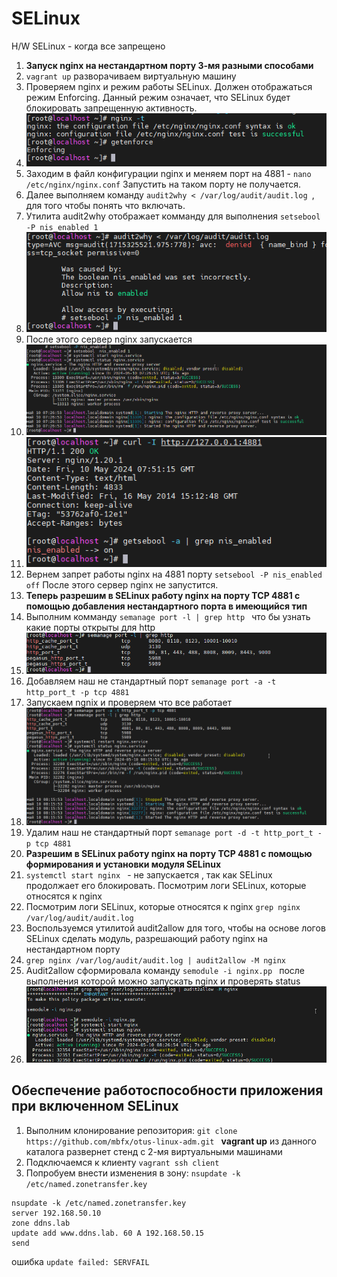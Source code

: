 # SELinux
H/W SELinux - когда все запрещено 
1. **Запуск nginx на нестандартном порту 3-мя разными способами**
2.   ``` vagrant up ```  разворачиваем виртуальную машину
3.   Проверяем nginx  и режим работы SELinux. Должен отображаться режим Enforcing. Данный режим означает, что SELinux будет блокировать запрещенную активность.   
4.    ![alt text](./Pictures/1.png)
5. Заходим в файл конфигурации nginx и меняем порт на 4881 -  ``` nano /etc/nginx/nginx.conf ```  Запустить на таком порту не получается.
6. Далее выполняем команду  ``` audit2why < /var/log/audit/audit.log  ```, для того чтобы понять что включать.
7. Утилита audit2why отображает комманду для выполнения  ``` setsebool -P nis_enabled 1  ```   
8.   ![alt text](./Pictures/2.png)
9.   После этого сервер nginx запускается
10.    ![alt text](./Pictures/3.png)
11.    ![alt text](./Pictures/4.png)
12.  Вернем запрет работы nginx на 4881 порту   ``` setsebool -P nis_enabled off ```   После этого сервер nginx не запустится.
13.  **Теперь разрешим в SELinux работу nginx на порту TCP 4881 c помощью добавления нестандартного порта в имеющийся тип**
14.   Выполним комманду  ``` semanage port -l | grep http  ``` что бы узнать какие порты открыты для http
15.   ![alt text](./Pictures/5.png)
16.   Добавляем наш не стандартный порт  ``` semanage port -a -t http_port_t -p tcp 4881  ```
17.   Запускаем ngnix и проверяем что все работает
18.   ![alt text](./Pictures/6.png)
19.    Удалим наш не стандартный порт  ``` semanage port -d -t http_port_t -p tcp 4881  ```
20. **Разрешим в SELinux работу nginx на порту TCP 4881 c помощью формирования и установки модуля SELinux**
21.    ``` systemctl start nginx  ``` -  не запускается , так как SELinux продолжает его блокировать. Посмотрим логи SELinux, которые относятся к nginx
22. Посмотрим логи SELinux, которые относятся к nginx   ``` grep nginx /var/log/audit/audit.log  ```
23.  Воспользуемся утилитой audit2allow для того, чтобы на основе логов SELinux сделать модуль, разрешающий работу nginx на нестандартном порту
24.   ``` grep nginx /var/log/audit/audit.log | audit2allow -M nginx  ```
25.   Audit2allow сформировала команду  ``` semodule -i nginx.pp  ``` после выполнения которой можно запускать nginx и проверять status
26.    ![alt text](./Pictures/7.png)
## Обеспечение работоспособности приложения при включенном SELinux
1.  Выполним клонирование репозитория:  ``` git clone https://github.com/mbfx/otus-linux-adm.git  ```  **vagrant up** из данного каталога развернет стенд с 2-мя виртуальными машинами
2.  Подключаемся к клиенту ``` vagrant ssh client ```
3.   Попробуем внести изменения в зону: ``` nsupdate -k /etc/named.zonetransfer.key ```

```nsupdate -k /etc/named.zonetransfer.key
nsupdate -k /etc/named.zonetransfer.key
server 192.168.50.10
zone ddns.lab 
update add www.ddns.lab. 60 A 192.168.50.15
send 
```
ошибка ``` update failed: SERVFAIL ``` 
